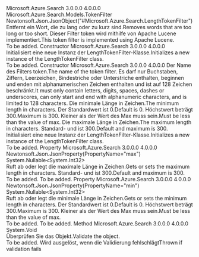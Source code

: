 <Type Name="LengthTokenFilter" FullName="Microsoft.Azure.Search.Models.LengthTokenFilter">
  <TypeSignature Language="C#" Value="public class LengthTokenFilter : Microsoft.Azure.Search.Models.TokenFilter" />
  <TypeSignature Language="ILAsm" Value=".class public auto ansi beforefieldinit LengthTokenFilter extends Microsoft.Azure.Search.Models.TokenFilter" />
  <TypeSignature Language="DocId" Value="T:Microsoft.Azure.Search.Models.LengthTokenFilter" />
  <TypeSignature Language="VB.NET" Value="Public Class LengthTokenFilter&#xA;Inherits TokenFilter" />
  <TypeSignature Language="F#" Value="type LengthTokenFilter = class&#xA;    inherit TokenFilter" />
  <AssemblyInfo>
    <AssemblyName>Microsoft.Azure.Search</AssemblyName>
    <AssemblyVersion>3.0.0.0</AssemblyVersion>
    <AssemblyVersion>4.0.0.0</AssemblyVersion>
  </AssemblyInfo>
  <Base>
    <BaseTypeName>Microsoft.Azure.Search.Models.TokenFilter</BaseTypeName>
  </Base>
  <Interfaces />
  <Attributes>
    <Attribute>
      <AttributeName>Newtonsoft.Json.JsonObject("#Microsoft.Azure.Search.LengthTokenFilter")</AttributeName>
    </Attribute>
  </Attributes>
  <Docs>
    <summary>
            <span data-ttu-id="102ba-101">Entfernt ein Wort, die zu lang oder zu kurz sind.</span><span class="sxs-lookup"><span data-stu-id="102ba-101">Removes words that are too long or too short.</span></span> <span data-ttu-id="102ba-102">Dieser Filter token wird mithilfe von Apache Lucene implementiert.</span><span class="sxs-lookup"><span data-stu-id="102ba-102">This token filter is implemented using Apache Lucene.</span></span>
            <see href="http://lucene.apache.org/core/4_10_3/analyzers-common/org/apache/lucene/analysis/miscellaneous/LengthFilter.html" /></summary>
    <remarks>To be added.</remarks>
  </Docs>
  <Members>
    <Member MemberName=".ctor">
      <MemberSignature Language="C#" Value="public LengthTokenFilter ();" />
      <MemberSignature Language="ILAsm" Value=".method public hidebysig specialname rtspecialname instance void .ctor() cil managed" />
      <MemberSignature Language="DocId" Value="M:Microsoft.Azure.Search.Models.LengthTokenFilter.#ctor" />
      <MemberSignature Language="VB.NET" Value="Public Sub New ()" />
      <MemberType>Constructor</MemberType>
      <AssemblyInfo>
        <AssemblyName>Microsoft.Azure.Search</AssemblyName>
        <AssemblyVersion>3.0.0.0</AssemblyVersion>
        <AssemblyVersion>4.0.0.0</AssemblyVersion>
      </AssemblyInfo>
      <Parameters />
      <Docs>
        <summary>
            <span data-ttu-id="102ba-103">Initialisiert eine neue Instanz der LengthTokenFilter-Klasse.</span><span class="sxs-lookup"><span data-stu-id="102ba-103">Initializes a new instance of the LengthTokenFilter class.</span></span>
            </summary>
        <remarks>To be added.</remarks>
      </Docs>
    </Member>
    <Member MemberName=".ctor">
      <MemberSignature Language="C#" Value="public LengthTokenFilter (string name, Nullable&lt;int&gt; min = null, Nullable&lt;int&gt; max = null);" />
      <MemberSignature Language="ILAsm" Value=".method public hidebysig specialname rtspecialname instance void .ctor(string name, valuetype System.Nullable`1&lt;int32&gt; min, valuetype System.Nullable`1&lt;int32&gt; max) cil managed" />
      <MemberSignature Language="DocId" Value="M:Microsoft.Azure.Search.Models.LengthTokenFilter.#ctor(System.String,System.Nullable{System.Int32},System.Nullable{System.Int32})" />
      <MemberSignature Language="VB.NET" Value="Public Sub New (name As String, Optional min As Nullable(Of Integer) = null, Optional max As Nullable(Of Integer) = null)" />
      <MemberSignature Language="F#" Value="new Microsoft.Azure.Search.Models.LengthTokenFilter : string * Nullable&lt;int&gt; * Nullable&lt;int&gt; -&gt; Microsoft.Azure.Search.Models.LengthTokenFilter" Usage="new Microsoft.Azure.Search.Models.LengthTokenFilter (name, min, max)" />
      <MemberType>Constructor</MemberType>
      <AssemblyInfo>
        <AssemblyName>Microsoft.Azure.Search</AssemblyName>
        <AssemblyVersion>3.0.0.0</AssemblyVersion>
        <AssemblyVersion>4.0.0.0</AssemblyVersion>
      </AssemblyInfo>
      <Parameters>
        <Parameter Name="name" Type="System.String" />
        <Parameter Name="min" Type="System.Nullable&lt;System.Int32&gt;" />
        <Parameter Name="max" Type="System.Nullable&lt;System.Int32&gt;" />
      </Parameters>
      <Docs>
        <param name="name"><span data-ttu-id="102ba-104">Der Name des Filters token.</span><span class="sxs-lookup"><span data-stu-id="102ba-104">The name of the token filter.</span></span> <span data-ttu-id="102ba-105">Es darf nur Buchstaben, Ziffern, Leerzeichen, Bindestriche oder Unterstriche enthalten, beginnen und enden mit alphanumerischen Zeichen enthalten und ist auf 128 Zeichen beschränkt.</span><span class="sxs-lookup"><span data-stu-id="102ba-105">It must only contain letters, digits, spaces, dashes or underscores, can only start and end with alphanumeric characters, and is limited to 128 characters.</span></span></param>
        <param name="min"><span data-ttu-id="102ba-106">Die minimale Länge in Zeichen.</span><span class="sxs-lookup"><span data-stu-id="102ba-106">The minimum length in characters.</span></span> <span data-ttu-id="102ba-107">Der Standardwert ist 0.</span><span class="sxs-lookup"><span data-stu-id="102ba-107">Default is 0.</span></span>
            <span data-ttu-id="102ba-108">Höchstwert beträgt 300.</span><span class="sxs-lookup"><span data-stu-id="102ba-108">Maximum is 300.</span></span> <span data-ttu-id="102ba-109">Kleiner als der Wert des Max muss sein.</span><span class="sxs-lookup"><span data-stu-id="102ba-109">Must be less than the value of max.</span></span></param>
        <param name="max"><span data-ttu-id="102ba-110">Die maximale Länge in Zeichen.</span><span class="sxs-lookup"><span data-stu-id="102ba-110">The maximum length in characters.</span></span> <span data-ttu-id="102ba-111">Standard- und ist 300.</span><span class="sxs-lookup"><span data-stu-id="102ba-111">Default and maximum is 300.</span></span></param>
        <summary>
            <span data-ttu-id="102ba-112">Initialisiert eine neue Instanz der LengthTokenFilter-Klasse.</span><span class="sxs-lookup"><span data-stu-id="102ba-112">Initializes a new instance of the LengthTokenFilter class.</span></span>
            </summary>
        <remarks>To be added.</remarks>
      </Docs>
    </Member>
    <Member MemberName="Max">
      <MemberSignature Language="C#" Value="public Nullable&lt;int&gt; Max { get; set; }" />
      <MemberSignature Language="ILAsm" Value=".property instance valuetype System.Nullable`1&lt;int32&gt; Max" />
      <MemberSignature Language="DocId" Value="P:Microsoft.Azure.Search.Models.LengthTokenFilter.Max" />
      <MemberSignature Language="VB.NET" Value="Public Property Max As Nullable(Of Integer)" />
      <MemberSignature Language="F#" Value="member this.Max : Nullable&lt;int&gt; with get, set" Usage="Microsoft.Azure.Search.Models.LengthTokenFilter.Max" />
      <MemberType>Property</MemberType>
      <AssemblyInfo>
        <AssemblyName>Microsoft.Azure.Search</AssemblyName>
        <AssemblyVersion>3.0.0.0</AssemblyVersion>
        <AssemblyVersion>4.0.0.0</AssemblyVersion>
      </AssemblyInfo>
      <Attributes>
        <Attribute>
          <AttributeName>Newtonsoft.Json.JsonProperty(PropertyName="max")</AttributeName>
        </Attribute>
      </Attributes>
      <ReturnValue>
        <ReturnType>System.Nullable&lt;System.Int32&gt;</ReturnType>
      </ReturnValue>
      <Docs>
        <summary>
            <span data-ttu-id="102ba-113">Ruft ab oder legt die maximale Länge in Zeichen.</span><span class="sxs-lookup"><span data-stu-id="102ba-113">Gets or sets the maximum length in characters.</span></span> <span data-ttu-id="102ba-114">Standard- und ist 300.</span><span class="sxs-lookup"><span data-stu-id="102ba-114">Default and maximum is 300.</span></span>
            </summary>
        <value>To be added.</value>
        <remarks>To be added.</remarks>
      </Docs>
    </Member>
    <Member MemberName="Min">
      <MemberSignature Language="C#" Value="public Nullable&lt;int&gt; Min { get; set; }" />
      <MemberSignature Language="ILAsm" Value=".property instance valuetype System.Nullable`1&lt;int32&gt; Min" />
      <MemberSignature Language="DocId" Value="P:Microsoft.Azure.Search.Models.LengthTokenFilter.Min" />
      <MemberSignature Language="VB.NET" Value="Public Property Min As Nullable(Of Integer)" />
      <MemberSignature Language="F#" Value="member this.Min : Nullable&lt;int&gt; with get, set" Usage="Microsoft.Azure.Search.Models.LengthTokenFilter.Min" />
      <MemberType>Property</MemberType>
      <AssemblyInfo>
        <AssemblyName>Microsoft.Azure.Search</AssemblyName>
        <AssemblyVersion>3.0.0.0</AssemblyVersion>
        <AssemblyVersion>4.0.0.0</AssemblyVersion>
      </AssemblyInfo>
      <Attributes>
        <Attribute>
          <AttributeName>Newtonsoft.Json.JsonProperty(PropertyName="min")</AttributeName>
        </Attribute>
      </Attributes>
      <ReturnValue>
        <ReturnType>System.Nullable&lt;System.Int32&gt;</ReturnType>
      </ReturnValue>
      <Docs>
        <summary>
            <span data-ttu-id="102ba-115">Ruft ab oder legt die minimale Länge in Zeichen.</span><span class="sxs-lookup"><span data-stu-id="102ba-115">Gets or sets the minimum length in characters.</span></span> <span data-ttu-id="102ba-116">Der Standardwert ist 0.</span><span class="sxs-lookup"><span data-stu-id="102ba-116">Default is 0.</span></span>
            <span data-ttu-id="102ba-117">Höchstwert beträgt 300.</span><span class="sxs-lookup"><span data-stu-id="102ba-117">Maximum is 300.</span></span> <span data-ttu-id="102ba-118">Kleiner als der Wert des Max muss sein.</span><span class="sxs-lookup"><span data-stu-id="102ba-118">Must be less than the value of max.</span></span>
            </summary>
        <value>To be added.</value>
        <remarks>To be added.</remarks>
      </Docs>
    </Member>
    <Member MemberName="Validate">
      <MemberSignature Language="C#" Value="public override void Validate ();" />
      <MemberSignature Language="ILAsm" Value=".method public hidebysig virtual instance void Validate() cil managed" />
      <MemberSignature Language="DocId" Value="M:Microsoft.Azure.Search.Models.LengthTokenFilter.Validate" />
      <MemberSignature Language="VB.NET" Value="Public Overrides Sub Validate ()" />
      <MemberSignature Language="F#" Value="override this.Validate : unit -&gt; unit" Usage="lengthTokenFilter.Validate " />
      <MemberType>Method</MemberType>
      <AssemblyInfo>
        <AssemblyName>Microsoft.Azure.Search</AssemblyName>
        <AssemblyVersion>3.0.0.0</AssemblyVersion>
        <AssemblyVersion>4.0.0.0</AssemblyVersion>
      </AssemblyInfo>
      <ReturnValue>
        <ReturnType>System.Void</ReturnType>
      </ReturnValue>
      <Parameters />
      <Docs>
        <summary>
            <span data-ttu-id="102ba-119">Überprüfen Sie das Objekt.</span><span class="sxs-lookup"><span data-stu-id="102ba-119">Validate the object.</span></span>
            </summary>
        <remarks>To be added.</remarks>
        <exception cref="T:Microsoft.Rest.ValidationException">
            <span data-ttu-id="102ba-120">Wird ausgelöst, wenn die Validierung fehlschlägt</span><span class="sxs-lookup"><span data-stu-id="102ba-120">Thrown if validation fails</span></span>
            </exception>
      </Docs>
    </Member>
  </Members>
</Type>
